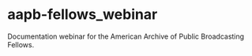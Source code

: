 # aapb-fellows_webinar
Documentation webinar for the American Archive of Public Broadcasting Fellows.
